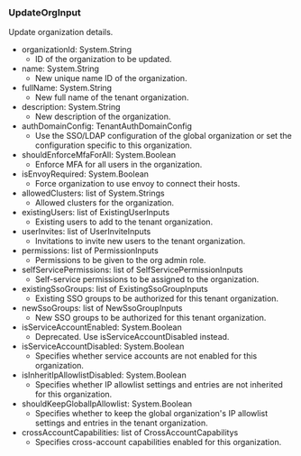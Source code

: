 ### UpdateOrgInput
Update organization details.

- organizationId: System.String
  - ID of the organization to be updated.
- name: System.String
  - New unique name ID of the organization.
- fullName: System.String
  - New full name of the tenant organization.
- description: System.String
  - New description of the organization.
- authDomainConfig: TenantAuthDomainConfig
  - Use the SSO/LDAP configuration of the global organization or set the configuration specific to this organization.
- shouldEnforceMfaForAll: System.Boolean
  - Enforce MFA for all users in the organization.
- isEnvoyRequired: System.Boolean
  - Force organization to use envoy to connect their hosts.
- allowedClusters: list of System.Strings
  - Allowed clusters for the organization.
- existingUsers: list of ExistingUserInputs
  - Existing users to add to the tenant organization.
- userInvites: list of UserInviteInputs
  - Invitations to invite new users to the tenant organization.
- permissions: list of PermissionInputs
  - Permissions to be given to the org admin role.
- selfServicePermissions: list of SelfServicePermissionInputs
  - Self-service permissions to be assigned to the organization.
- existingSsoGroups: list of ExistingSsoGroupInputs
  - Existing SSO groups to be authorized for this tenant organization.
- newSsoGroups: list of NewSsoGroupInputs
  - New SSO groups to be authorized for this tenant organization.
- isServiceAccountEnabled: System.Boolean
  - Deprecated. Use isServiceAccountDisabled instead.
- isServiceAccountDisabled: System.Boolean
  - Specifies whether service accounts are not enabled for this organization.
- isInheritIpAllowlistDisabled: System.Boolean
  - Specifies whether IP allowlist settings and entries are not inherited for this organization.
- shouldKeepGlobalIpAllowlist: System.Boolean
  - Specifies whether to keep the global organization's IP allowlist settings and entries in the tenant organization.
- crossAccountCapabilities: list of CrossAccountCapabilitys
  - Specifies cross-account capabilities enabled for this organization.
